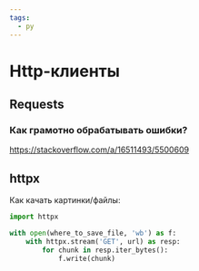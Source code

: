 ```yaml
---
tags:
  - py
---
```


# Http-клиенты

## Requests

### Как грамотно обрабатывать ошибки?

https://stackoverflow.com/a/16511493/5500609

## httpx

Как качать картинки/файлы:

```python
import httpx

with open(where_to_save_file, 'wb') as f:
    with httpx.stream('GET', url) as resp:
        for chunk in resp.iter_bytes():
            f.write(chunk)
```
